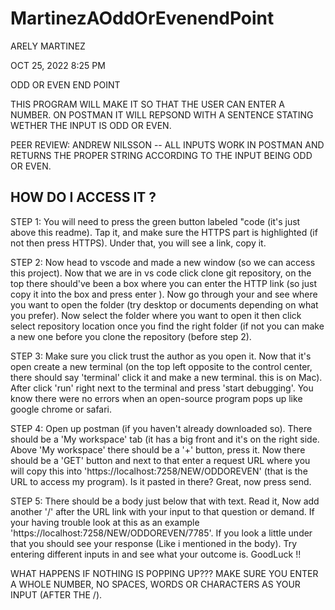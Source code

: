 # MartinezAOddOrEvenendPoint

ARELY MARTINEZ 

OCT 25, 2022 8:25 PM

ODD OR EVEN END POINT 

THIS PROGRAM WILL MAKE IT SO THAT THE USER CAN ENTER A NUMBER. ON POSTMAN IT WILL REPSOND WITH A SENTENCE STATING WETHER THE INPUT IS ODD OR EVEN.

PEER REVIEW: ANDREW NILSSON -- ALL INPUTS WORK IN POSTMAN AND RETURNS THE PROPER STRING ACCORDING TO THE INPUT BEING ODD OR EVEN.

HOW DO I ACCESS IT ?
----------------------------------------------------------------

STEP 1: You will need to press the green button labeled "code (it's just above this readme). Tap it, and make sure the HTTPS part is highlighted (if not then press HTTPS). Under that, you will see a link, copy it.

STEP 2: Now head to vscode and made a new window (so we can access this project). Now that we are in vs code click clone git repository, on the top there should've been a box where you can enter the HTTP link (so just copy it into the box and press enter ). Now go through your and see where you want to open the folder (try desktop or documents depending on what you prefer). Now select the folder where you want to open it then click select repository location once you find the right folder (if not you can make a new one before you clone the repository (before step 2).

STEP 3: Make sure you click trust the author as you open it. Now that it's open create a new terminal (on the top left opposite to the control center, there should say 'terminal' click it and make a new terminal. this is on Mac). After click 'run' right next to the terminal and press 'start debugging'. You know there were no errors when an open-source program pops up like google chrome or safari.

STEP 4: Open up postman (if you haven't already downloaded so). There should be a 'My workspace' tab (it has a big front and it's on the right side. Above 'My workspace' there should be a '+' button, press it. Now there should be a 'GET' button and next to that enter a request URL where you will copy this into 'https://localhost:7258/NEW/ODDOREVEN' (that is the URL to access my program). Is it pasted in there? Great, now press send.

STEP 5: There should be a body just below that with text. Read it, Now add another '/' after the URL link with your input to that question or demand. If your having trouble look at this as an example 'https://localhost:7258/NEW/ODDOREVEN/7785'. If you look a little under that you should see your response (Like i mentioned in the body). Try entering different inputs in and see what your outcome is. GoodLuck !! 

WHAT HAPPENS IF NOTHING IS POPPING UP??? MAKE SURE YOU ENTER A WHOLE NUMBER, NO SPACES, WORDS OR CHARACTERS AS YOUR INPUT (AFTER THE /). 

